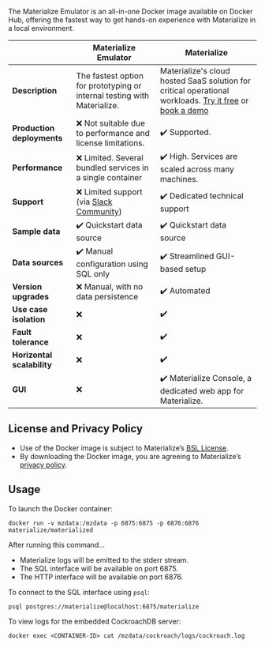 The Materialize Emulator is an all-in-one Docker image available on Docker Hub, offering the fastest way to get hands-on experience with Materialize in a local environment.

|                           | **Materialize Emulator**                                          | **Materialize**                                                              |
|---------------------------|-------------------------------------------------------------------|------------------------------------------------------------------------------|
| **Description**           | The fastest option for prototyping or internal testing with Materialize.              | Materialize's cloud hosted SaaS solution for critical operational workloads. [Try it free](https://materialize.com/try/) or [book a demo](https://materialize.com/demo/)            |
| **Production deployments** | ❌ Not suitable due to performance and license limitations.        | ✔️ Supported.                                                                 |
| **Performance**     | ❌ Limited. Several bundled services in a single container                         | ✔️ High. Services are scaled across many machines.                              |
| **Support**                | ❌ Limited support (via [Slack Community](https://materialize.com/s/chat))  | ✔️ Dedicated technical support                                                |
| **Sample data**            | ✔️ Quickstart data source                                                    | ✔️ Quickstart data source                                                    |
| **Data sources**           | ✔️ Manual configuration using SQL only                                       | ✔️ Streamlined GUI-based setup                                       |
| **Version upgrades**       | ❌ Manual, with no data persistence                                         | ✔️ Automated                                                                  |
| **Use case isolation**     | ❌                                                                          | ✔️                                                                           |
| **Fault tolerance**        | ❌                                                                          | ✔️                                                                           |
| **Horizontal scalability** | ❌                                                                          | ✔️                                                                           |
| **GUI**                    | ❌                                                                          | ✔️ Materialize Console, a dedicated web app for Materialize.       |

## License and Privacy Policy

* Use of the Docker image is subject to Materialize’s [BSL License](https://github.com/MaterializeInc/materialize/blob/main/LICENSE).
* By downloading the Docker image, you are agreeing to Materialize’s [privacy policy](https://materialize.com/privacy-policy/).


## Usage

To launch the Docker container:

```
docker run -v mzdata:/mzdata -p 6875:6875 -p 6876:6876 materialize/materialized
```

After running this command...

  * Materialize logs will be emitted to the stderr stream.
  * The SQL interface will be available on port 6875.
  * The HTTP interface will be available on port 6876.

To connect to the SQL interface using `psql`:

```
psql postgres://materialize@localhost:6875/materialize
```

To view logs for the embedded CockroachDB server:

```
docker exec <CONTAINER-ID> cat /mzdata/cockroach/logs/cockroach.log
```

